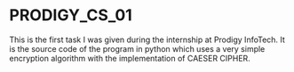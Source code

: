 # PRODIGY_CS_01
This is the first task I was given during the internship at Prodigy InfoTech. It is the source code of the program in python which uses a very simple encryption algorithm with the implementation of CAESER CIPHER.
